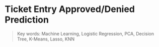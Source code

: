 # Ticket Entry Approved/Denied Prediction
> Key words: Machine Learning, Logistic Regression, PCA, Decision Tree, K-Means, Lasso, KNN
